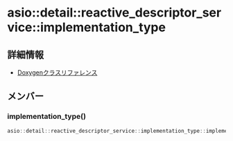# asio::detail::reactive_descriptor_service::implementation_type



## 詳細情報

- [Doxygenクラスリファレンス](https://lang-ship.com/reference/ESP32/latest/classasio_1_1detail_1_1reactive__descriptor__service_1_1implementation__type.html)

## メンバー

### implementation_type()



```c
asio::detail::reactive_descriptor_service::implementation_type::implementation_type()
```



